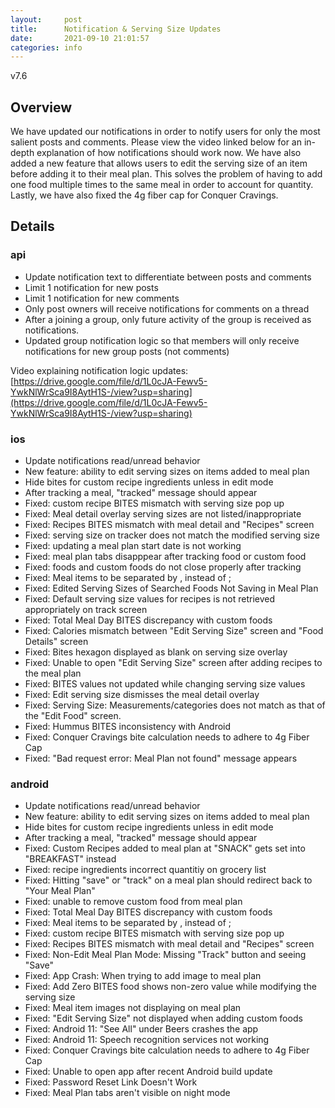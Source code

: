 ```yaml
---
layout:     post
title:      Notification & Serving Size Updates
date:       2021-09-10 21:01:57
categories: info
---
```


v7.6

## Overview
We have updated our notifications in order to notify users for only the most salient posts and comments. Please view the video linked below for an in-depth explanation of how notifications should work now. We have also added a new feature that allows users to edit the serving size of an item before adding it to their meal plan. This solves the problem of having to add one food multiple times to the same meal in order to account for quantity. Lastly, we have also fixed the 4g fiber cap for Conquer Cravings.

## Details
### api
* Update notification text to differentiate between posts and comments
* Limit 1 notification for new posts
* Limit 1 notification for new comments
* Only post owners will receive notifications for comments on a thread
* After a joining a group, only future activity of the group is received as notifications.
* Updated group notification logic so that members will only receive notifications for new group posts (not comments)

Video explaining notification logic updates:
[https://drive.google.com/file/d/1L0cJA-Fewv5-YwkNlWrSca9I8AytH1S-/view?usp=sharing](https://drive.google.com/file/d/1L0cJA-Fewv5-YwkNlWrSca9I8AytH1S-/view?usp=sharing)

### ios
* Update notifications read/unread behavior
* New feature: ability to edit serving sizes on items added to meal plan
* Hide bites for custom recipe ingredients unless in edit mode
* After tracking a meal, "tracked" message should appear
* Fixed: custom recipe BITES mismatch with serving size pop up
* Fixed: Meal detail overlay serving sizes are not listed/inappropriate
* Fixed: Recipes BITES mismatch with meal detail and "Recipes" screen
* Fixed: serving size on tracker does not match the modified serving size
* Fixed: updating a meal plan start date is not working
* Fixed: meal plan tabs disapppear after tracking food or custom food
* Fixed: foods and custom foods do not close properly after tracking
* Fixed: Meal items to be separated by , instead of ;
* Fixed: Edited Serving Sizes of Searched Foods Not Saving in Meal Plan
* Fixed: Default serving size values for recipes is not retrieved appropriately on track screen
* Fixed: Total Meal Day BITES discrepancy with custom foods
* Fixed: Calories mismatch between "Edit Serving Size" screen and "Food Details" screen
* Fixed: Bites hexagon displayed as blank on serving size overlay
* Fixed: Unable to open "Edit Serving Size" screen after adding recipes to the meal plan
* Fixed: BITES values not updated while changing serving size values
* Fixed: Edit serving size dismisses the meal detail overlay
* Fixed: Serving Size: Measurements/categories does not match as that of the "Edit Food" screen.
* Fixed: Hummus BITES inconsistency with Android
* Fixed: Conquer Cravings bite calculation needs to adhere to 4g Fiber Cap
* Fixed: "Bad request error: Meal Plan not found" message appears

### android
* Update notifications read/unread behavior
* New feature: ability to edit serving sizes on items added to meal plan
* Hide bites for custom recipe ingredients unless in edit mode
* After tracking a meal, "tracked" message should appear
* Fixed: Custom Recipes added to meal plan at "SNACK" gets set into "BREAKFAST" instead
* Fixed: recipe ingredients incorrect quantitiy on grocery list
* Fixed: Hitting "save" or "track" on a meal plan should redirect back to "Your Meal Plan"
* Fixed: unable to remove custom food from meal plan
* Fixed: Total Meal Day BITES discrepancy with custom foods
* Fixed: Meal items to be separated by , instead of ;
* Fixed: custom recipe BITES mismatch with serving size pop up
* Fixed: Recipes BITES mismatch with meal detail and "Recipes" screen
* Fixed: Non-Edit Meal Plan Mode: Missing "Track" button and seeing "Save"
* Fixed: App Crash: When trying to add image to meal plan
* Fixed: Add Zero BITES food shows non-zero value while modifying the serving size
* Fixed: Meal item images not displaying on meal plan
* Fixed: "Edit Serving Size" not displayed when adding custom foods
* Fixed: Android 11: "See All" under Beers crashes the app
* Fixed: Android 11: Speech recognition services not working
* Fixed: Conquer Cravings bite calculation needs to adhere to 4g Fiber Cap
* Fixed: Unable to open app after recent Android build update
* Fixed: Password Reset Link Doesn't Work
* Fixed: Meal Plan tabs aren't visible on night mode
